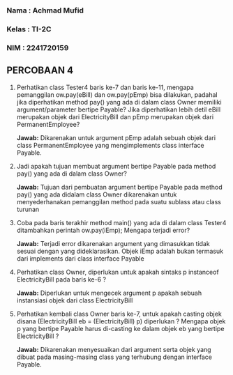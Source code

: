 ### Nama : Achmad Mufid

### Kelas : TI-2C

### NIM : 2241720159

## PERCOBAAN 4

1. Perhatikan class Tester4 baris ke-7 dan baris ke-11, mengapa pemanggilan ow.pay(eBill) dan ow.pay(pEmp) bisa dilakukan, padahal jika diperhatikan method pay() yang ada di dalam class Owner memiliki argument/parameter bertipe Payable? Jika diperhatikan lebih detil eBill merupakan objek dari ElectricityBill dan pEmp merupakan objek dari PermanentEmployee?

   **Jawab:** Dikarenakan untuk argument pEmp adalah sebuah objek dari class PermanentEmployee yang mengimplements class interface Payable.

2. Jadi apakah tujuan membuat argument bertipe Payable pada method pay() yang ada di dalam class Owner?

   **Jawab:** Tujuan dari pembuatan argument bertipe Payable pada method pay() yang ada didalam class Owner dikarenakan untuk menyederhanakan pemanggilan method pada suatu sublass atau class turunan

3. Coba pada baris terakhir method main() yang ada di dalam class Tester4 ditambahkan perintah ow.pay(iEmp); Mengapa terjadi error?

   **Jawab:** Terjadi error dikarenakan argument yang dimasukkan tidak sesuai dengan yang dideklarasikan. Objek iEmp adalah bukan termasuk dari implements dari class interface Payable

4. Perhatikan class Owner, diperlukan untuk apakah sintaks p instanceof ElectricityBill pada baris ke-6 ?

   **Jawab:** Diperlukan untuk mengecek argument p apakah sebuah instansiasi objek dari class ElectricityBill

5. Perhatikan kembali class Owner baris ke-7, untuk apakah casting objek disana (ElectricityBill eb = (ElectricityBill) p) diperlukan ? Mengapa objek p yang bertipe Payable harus di-casting ke dalam objek eb yang bertipe ElectricityBill ?

   **Jawab:** Dikarenakan menyesuaikan dari argument serta objek yang dibuat pada masing-masing class yang terhubung dengan interface Payable.
